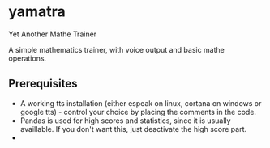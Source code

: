 # yamatra
Yet Another Mathe Trainer

A simple mathematics trainer, with voice output and basic mathe operations.

## Prerequisites
* A working tts installation (either espeak on linux, cortana on windows or google tts) - control your choice by placing the comments in the code.
* Pandas is used for high scores and statistics, since it is usually availlable. If you don't want this, just deactivate the high score part.
* 

